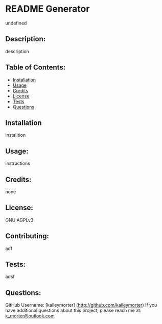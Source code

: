 # README Generator
  undefined

  ## Description:
  description

  ## Table of Contents:
  * [Installation](#installation)
  * [Usage](#usage)
  * [Credits](#credits)
  * [License](#license)
  * [Tests](#tests)
  * [Questions](#questions)
  

  ## Installation
  installtion

  ## Usage:
  instructions

  ## Credits:
  none

  ## License:
  GNU AGPLv3

  ## Contributing:
  adf

  ## Tests:
  adsf

  ## Questions:
  GitHub Username: [kaileymorter] (http://github.com/kaileymorter)
  If you have additional questions about this project, please reach me at: k_morter@outlook.com
